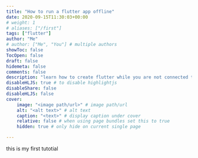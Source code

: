 ```yaml
---
title: "How to run a flutter app offline"
date: 2020-09-15T11:30:03+00:00
# weight: 1
# aliases: ["/first"]
tags: ["flutter"]
author: "Me"
# author: ["Me", "You"] # multiple authors
showToc: false
TocOpen: false
draft: false
hidemeta: false
comments: false
description: "learn how to create flutter while you are not connected to the internet"
disableHLJS: true # to disable highlightjs
disableShare: false
disableHLJS: false
cover:
    image: "<image path/url>" # image path/url
    alt: "<alt text>" # alt text
    caption: "<text>" # display caption under cover
    relative: false # when using page bundles set this to true
    hidden: true # only hide on current single page

---
```


this is my first tutotial